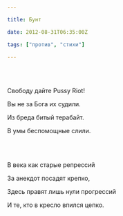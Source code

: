 ```yaml
---

title: Бунт

date: 2012-08-31T06:35:00Z

tags: ["против", "стихи"]

---
```


<br/><br/>

Свободу дайте Pussy Riot!

Вы не за Бога их судили.

Из бреда битый терабайт.

В умы беспомощные слили.

<br/><br/>

В века как старые репрессий

За анекдот посадят крепко,

Здесь правят лишь нули прогрессий

И те, кто в кресло впился цепко.